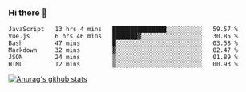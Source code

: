 ### Hi there 👋



<!--
**webB1an/webB1an** is a ✨ _special_ ✨ repository because its `README.md` (this file) appears on your GitHub profile.

Here are some ideas to get you started:

- 🔭 I’m currently working on ...
- 🌱 I’m currently learning ...
- 👯 I’m looking to collaborate on ...
- 🤔 I’m looking for help with ...
- 💬 Ask me about ...
- 📫 How to reach me: ...
- 😄 Pronouns: ...
- ⚡ Fun fact: ...
-->

<!--START_SECTION:waka-->

```text
JavaScript   13 hrs 4 mins   ███████████████░░░░░░░░░░   59.57 %
Vue.js       6 hrs 46 mins   ███████▓░░░░░░░░░░░░░░░░░   30.85 %
Bash         47 mins         █░░░░░░░░░░░░░░░░░░░░░░░░   03.58 %
Markdown     32 mins         ▓░░░░░░░░░░░░░░░░░░░░░░░░   02.47 %
JSON         24 mins         ▒░░░░░░░░░░░░░░░░░░░░░░░░   01.89 %
HTML         12 mins         ▒░░░░░░░░░░░░░░░░░░░░░░░░   00.93 %
```

<!--END_SECTION:waka-->


[![Anurag's github stats](https://github-readme-stats.vercel.app/api?username=webB1an&show_icons=true&theme=radical)](https://github.com/anuraghazra/github-readme-stats)

